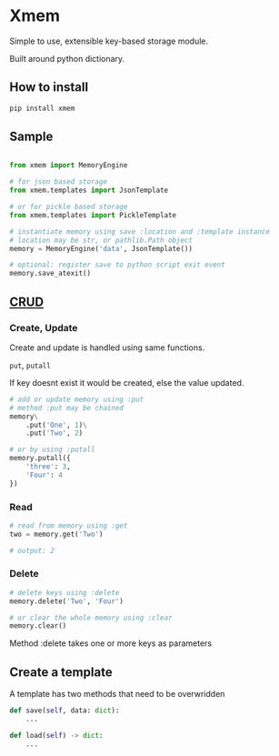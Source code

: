 # Xmem

Simple to use, extensible key-based storage module.

Built around python dictionary.

## How to install

```bash
pip install xmem
```

## Sample

```python

from xmem import MemoryEngine

# for json based storage
from xmem.templates import JsonTemplate

# or for pickle based storage
from xmem.templates import PickleTemplate

# instantiate memory using save :location and :template instance
# location may be str, or pathlib.Path object
memory = MemoryEngine('data', JsonTemplate())

# optional: register save to python script exit event
memory.save_atexit()

```

## [C](#create-update)[R](#read)[U](#create-update)[D](#delete)

### Create, Update

Create and update is handled using same functions.

`put`, `putall`

If key doesnt exist it would be created, else the value updated.

```python
# add or update memory using :put
# method :put may be chained
memory\
    .put('One', 1)\
    .put('Two', 2)

# or by using :putall
memory.putall({
    'three': 3,
    'Four': 4
})
```

### Read

```python
# read from memory using :get
two = memory.get('Two')

# output: 2
```

### Delete

```python
# delete keys using :delete
memory.delete('Two', 'Four')

# or clear the whole memory using :clear
memory.clear()
```

Method :delete takes one or more keys as parameters

## Create a template

A template has two methods that need to be overwridden

```python
def save(self, data: dict):
    ...
```

```python
def load(self) -> dict:
    ...
```
